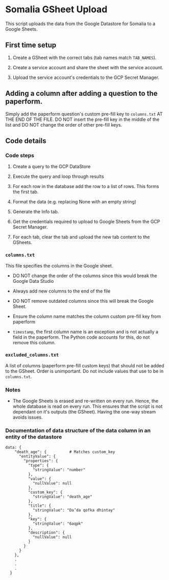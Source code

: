 # Somalia GSheet Upload

This script uploads the data from the Google Datastore for Somalia to a Google Sheets.

## First time setup

1. Create a GSheet with the correct tabs (tab names match `TAB_NAMES`).

2. Create a service account and share the sheet with the service account.

3. Upload the service account's credentials to the GCP Secret Manager.

## Adding a column after adding a question to the paperform.

Simply add the paperform question's custom pre-fill key to `columns.txt` AT THE END OF THE FILE. DO NOT insert the 
pre-fill key in the middle of the list and DO NOT change the order of other pre-fill keys.

## Code details

### Code steps

1. Create a query to the GCP DataStore

2. Execute the query and loop through results

3. For each row in the database add the row to a list of rows. This forms the first tab.

4. Format the data (e.g. replacing None with an empty string)

5. Generate the Info tab.

6. Get the credentials required to upload to Google Sheets from the GCP Secret Manager.

7. For each tab, clear the tab and upload the new tab content to the GSheets.

### `columns.txt`

This file specifies the columns in the Google sheet.

- DO NOT change the order of the columns since this would break the Google Data Studio

- Always add new columns to the end of the file

- DO NOT remove outdated columns since this will break the Google Sheet.

- Ensure the column name matches the column custom pre-fill key from paperform

- `timestamp`, the first column name is an exception and is not actually a field in the paperform. The Python code accounts for this, do not remove this column.

### `excluded_columns.txt`

A list of columns (paperform pre-fill custom keys) that should not be added to the GSheet. Order is unimportant. Do not include values that use to be in `columns.txt`.


### Notes 

- The Google Sheets is erased and re-written on every run. Hence, the whole database is read on every run. 
This ensures that the script is not dependant on it's outputs (the GSheet). Having the one-way stream avoids issues.

### Documentation of data structure of the data column in an entity of the datastore
```
data: {
    "death_age": {          # Matches custom_key
      "entityValue": {
        "properties": {
          "type": {
            "stringValue": "number"
          },
          "value": {
            "nullValue": null
          },
          "custom_key": {
            "stringValue": "death_age"
          },
          "title": {
            "stringValue": "Da’da qofka dhintay"
          },
          "key": {
            "stringValue": "6aqpk"
          },
          "description": {
            "nullValue": null
          }
        }
      }
    },
    .
    .
    .
  }
  ```